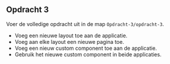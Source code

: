## Opdracht 3

Voer de volledige opdracht uit in de map `Opdracht-3/opdracht-3`.

- Voeg een nieuwe layout toe aan de applicatie.
- Voeg aan elke layout een nieuwe pagina toe.
- Voeg een nieuw custom component toe aan de applicatie.
- Gebruik het nieuwe custom component in beide applicaties.

